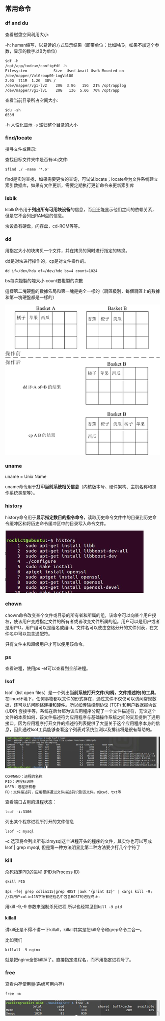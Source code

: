 ## 常用命令

### df and du
查看磁盘空间利用大小:

-h: human缩写，以易读的方式显示结果（即带单位：比如M/G，如果不加这个参数，显示的数字以B为单位）

```
$df -h
/opt/app/todeav/config#df -h
Filesystem            Size  Used Avail Use% Mounted on
/dev/mapper/VolGroup00-LogVol00
2.0G  711M  1.2G  38% /
/dev/mapper/vg1-lv2    20G  3.8G   15G  21% /opt/applog
/dev/mapper/vg1-lv1    20G   13G  5.6G  70% /opt/app
```

查看当前目录所占空间大小:

```
$du -sh
653M
```

-h 人性化显示
-s 递归整个目录的大小


### find/locate
搜寻文件或目录:

查找目标文件夹中是否有obj文件:

```
$find ./ -name '*.o'
```

find是实时查找，如果需要更快的查询，可试试locate；locate会为文件系统建立索引数据库，如果有文件更新，需要定期执行更新命令来更新索引库

### lsblk
lsblk命令用于**列出所有可用块设备**的信息，而且还能显示他们之间的依赖关系，但是它不会列出RAM盘的信息。

块设备有硬盘，闪存盘，cd-ROM等等。

### dd
用指定大小的块拷贝一个文件，并在拷贝的同时进行指定的转换。

dd是对块进行操作的，cp是对文件操作的。

```
dd if=/dev/hda of=/dev/hdc bs=4 count=1024
```

bs每次複製的塊大小
count要複製的次數

這樣第二塊硬盤的數據佈局和第一塊是完全一樣的（扇區級別，每個扇區上的數據和第一塊硬盤都是一樣的）

![](image/cmd0.gif)

### uname

uname = Unix Name

uname命令用于**打印当前系统相关信息**（内核版本号、硬件架构、主机名称和操作系统类型等）。

### history
history命令用于**显示指定数目的指令命令**，读取历史命令文件中的目录到历史命令缓冲区和将历史命令缓冲区中的目录写入命令文件。

![](image/cmd1.jpg)

### chown
chown命令改变某个文件或目录的所有者和所属的组，该命令可以向某个用户授权，使该用户变成指定文件的所有者或者改变文件所属的组。用户可以是用户或者是用户D，用户组可以是组名或组id。文件名可以使由空格分开的文件列表，在文件名中可以包含通配符。

只有文件主和超级用户才可以便用该命令。

### ps
查看进程，使用ps -ef可以查看到全部进程。

### lsof
lsof（list open files）是一个列出**当前系统打开文件(句柄，文件描述符)的工具**。在linux环境下，任何事物都以文件的形式存在，通过文件不仅仅可以访问常规数据，还可以访问网络连接和硬件。所以如传输控制协议 (TCP) 和用户数据报协议 (UDP) 套接字等，系统在后台都为该应用程序分配了一个文件描述符，无论这个文件的本质如何，该文件描述符为应用程序与基础操作系统之间的交互提供了通用接口。因为应用程序打开文件的描述符列表提供了大量关于这个应用程序本身的信息，因此通过lsof工具能够查看这个列表对系统监测以及排错将是很有帮助的。

![](image/cmd2.jpg)


```
COMMAND：进程的名称
PID：进程标识符
USER：进程所有者
FD：文件描述符，应用程序通过文件描述符识别该文件。如cwd、txt等
```

查看端口占用的进程状态：

```
lsof -i:3306
```


列出某个程序进程所打开的文件信息

```
lsof -c mysql
```

-c 选项将会列出所有以mysql这个进程开头的程序的文件，其实你也可以写成 lsof | grep mysql, 但是第一种方法明显比第二种方法要少打几个字符了

### kill
杀死指定PID的进程 (PID为Process ID)

```
$kill PID

$ps -fe| grep colin115|grep HOST |awk '{print $2}' | xargs kill -9;
//将用户colin115下所有进程名中包含HOST的进程终止:
```

用kill -9,-9 参数来强制杀死进程.所以也经常见到`kill -9 pid`


#### killall
讲kill还是不得不讲一下killall，killall其实是把kill命令和grep命令二合一。

比如我们

```
killall -9 nginx
```

就是把nginx全部kill掉了。直接指定进程名，而不用指定进程号了。


### free

查看内存使用量(系统可用内存)

```
free -m
```

![](image/free0.jpg)
